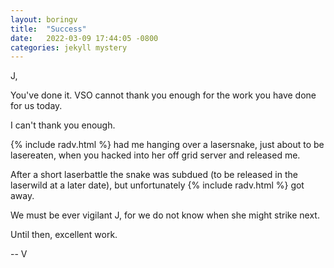 ```yaml
---
layout: boringv
title:  "Success"
date:   2022-03-09 17:44:05 -0800
categories: jekyll mystery
---
```



J,

You've done it. VSO cannot thank you enough for the work you have done for us today.

I can't thank you enough.

{% include radv.html %} had me hanging over a lasersnake, just about to be lasereaten, when you hacked into her off grid server and released me.

After a short laserbattle the snake was subdued (to be released in the laserwild at a later date), but unfortunately {% include radv.html %} got away.

We must be ever vigilant J, for we do not know when she might strike next.

Until then, excellent work.

-- V